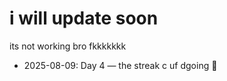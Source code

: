  <h1>i will update soon</h1>

its not working bro fkkkkkkk
- 2025-08-09: Day 4 —  the streak c uf dgoing 🚀